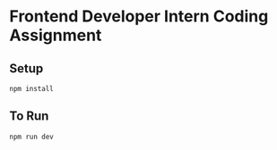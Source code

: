 # Frontend Developer Intern Coding Assignment

## Setup
```
npm install
```

## To Run
```
npm run dev
```